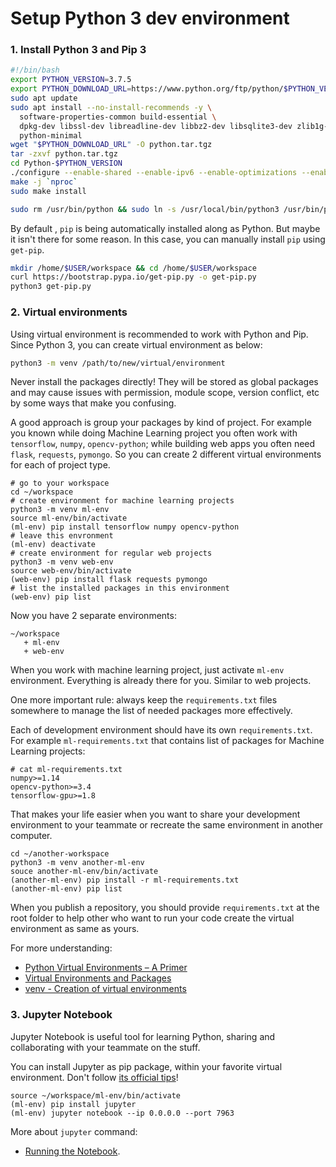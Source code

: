 # Setup Python 3 dev environment

### 1. Install Python 3 and Pip 3

```sh
#!/bin/bash
export PYTHON_VERSION=3.7.5
export PYTHON_DOWNLOAD_URL=https://www.python.org/ftp/python/$PYTHON_VERSION/Python-$PYTHON_VERSION.tgz
sudo apt update
sudo apt install --no-install-recommends -y \
  software-properties-common build-essential \
  dpkg-dev libssl-dev libreadline-dev libbz2-dev libsqlite3-dev zlib1g-dev python-tk python3-tk tk-dev \
  python-minimal
wget "$PYTHON_DOWNLOAD_URL" -O python.tar.tgz
tar -zxvf python.tar.tgz
cd Python-$PYTHON_VERSION
./configure --enable-shared --enable-ipv6 --enable-optimizations --enable-loadable-sqlite-extensions 
make -j `nproc`
sudo make install

sudo rm /usr/bin/python && sudo ln -s /usr/local/bin/python3 /usr/bin/python
```

By default , `pip` is being automatically installed along as Python. But maybe it isn't there for some reason. In this case, you can manually install `pip` using `get-pip`.

```sh
mkdir /home/$USER/workspace && cd /home/$USER/workspace
curl https://bootstrap.pypa.io/get-pip.py -o get-pip.py
python3 get-pip.py
```

### 2. Virtual environments

Using virtual environment is recommended to work with Python and Pip. Since Python 3, you can create virtual environment as below:

```sh
python3 -m venv /path/to/new/virtual/environment
```

Never install the packages directly! They will be stored as global packages and may cause issues with permission, module scope, version conflict, etc by some ways that make you confusing.

A good approach is group your packages by kind of project. For example you known while doing Machine Learning project you often work with `tensorflow`, `numpy`, `opencv-python`; while building web apps you often need `flask`, `requests`, `pymongo`. So you can create 2 different virtual environments for each of project type.

```shell
# go to your workspace
cd ~/workspace
# create environment for machine learning projects
python3 -m venv ml-env
source ml-env/bin/activate
(ml-env) pip install tensorflow numpy opencv-python
# leave this envronment
(ml-env) deactivate
# create environment for regular web projects
python3 -m venv web-env
source web-env/bin/activate
(web-env) pip install flask requests pymongo
# list the installed packages in this environment
(web-env) pip list
```

Now you have 2 separate environments:

```shell
~/workspace
   + ml-env
   + web-env
```

When you work with machine learning project, just activate `ml-env` environment. Everything is already there for you. Similar to web projects.

One more important rule: always keep the `requirements.txt` files somewhere to manage the list of needed packages more effectively.

Each of development environment should have its own `requirements.txt`. For example `ml-requirements.txt` that contains list of packages for Machine Learning projects:

```
# cat ml-requirements.txt
numpy>=1.14
opencv-python>=3.4
tensorflow-gpu>=1.8
```
That makes your life easier when you want to share your development environment to your teammate or recreate the same environment in another computer.

```shell
cd ~/another-workspace
python3 -m venv another-ml-env
souce another-ml-env/bin/activate
(another-ml-env) pip install -r ml-requirements.txt
(another-ml-env) pip list
```

When you publish a repository, you should provide `requirements.txt` at the root folder to help other who want to run your code create the virtual environment as same as yours.

For more understanding:

- [Python Virtual Environments – A Primer](https://realpython.com/python-virtual-environments-a-primer/)
- [Virtual Environments and Packages](https://docs.python.org/3/tutorial/venv.html)
- [venv - Creation of virtual environments](https://docs.python.org/3/library/venv.html)

### 3. Jupyter Notebook

Jupyter Notebook is useful tool for learning Python, sharing and collaborating with your teammate on the stuff.

You can install Jupyter as pip package, within your favorite virtual environment. Don't follow [its official tips](http://jupyter.org/install)!

```shell
source ~/workspace/ml-env/bin/activate
(ml-env) pip install jupyter
(ml-env) jupyter notebook --ip 0.0.0.0 --port 7963
```

More about `jupyter` command:

- [Running the Notebook](https://jupyter.readthedocs.io/en/latest/running.html).
